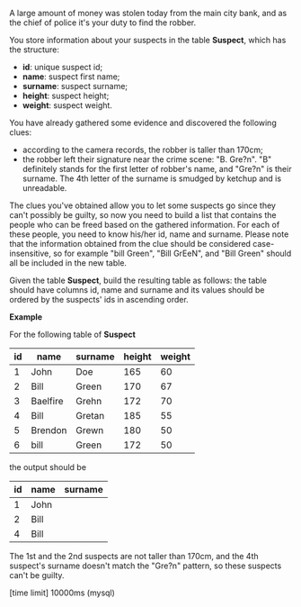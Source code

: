 A large amount of money was stolen today from the main city bank, and as the chief of police it's your duty to find the robber.

You store information about your suspects in the table __Suspect__, which has the structure:

* **id**: unique suspect id;
* **name**: suspect first name;
* **surname**: suspect surname;
* **height**: suspect height;
* **weight**: suspect weight.

You have already gathered some evidence and discovered the following clues:

* according to the camera records, the robber is taller than 170cm;
* the robber left their signature near the crime scene: "B. Gre?n". "B" definitely stands for the first letter of robber's name, and "Gre?n" is their surname. The 4th letter of the surname is smudged by ketchup and is unreadable.

The clues you've obtained allow you to let some suspects go since they can't possibly be guilty, so now you need to build a list that contains the people who can be freed based on the gathered information. For each of these people, you need to know his/her id, name and surname. Please note that the information obtained from the clue should be considered case-insensitive, so for example "bill Green", "Bill GrEeN", and "Bill Green" should all be included in the new table.

Given the table __Suspect__, build the resulting table as follows: the table should have columns id, name and surname and its values should be ordered by the suspects' ids in ascending order.

__Example__

For the following table of __Suspect__

|id	|name	|surname	|height	|weight|
|---|---|---|---|--|
|1|	John|	Doe|	165|	60|
|2|	Bill|	Green	|170	|67|
|3|	Baelfire|	Grehn	|172|	70|
|4|	Bill	|Gretan	|185	|55|
|5|	Brendon|	Grewn	|180	|50|
|6|	bill	|Green	|172	|50|

the output should be

|id|	name|	surname|
|---|---|---|
|1|	John|	|Doe|
|2|	Bill|	|Green|
|4|	Bill|	|Gretan|

The 1st and the 2nd suspects are not taller than 170cm, and the 4th suspect's surname doesn't match the "Gre?n" pattern, so these suspects can't be guilty.

[time limit] 10000ms (mysql)